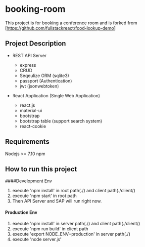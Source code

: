 # booking-room

This project is for booking a conference room and is forked from [https://github.com/fullstackreact/food-lookup-demo]

## Project Description
- REST API Server
  - express
  - CRUD
  - Seqeulize ORM (sqlite3) 
  - passport (Authentication)
  - jwt (jsonwebtoken)

- React Application (Single Web Application)
  - react.js
  - material-ui
  - bootstrap
  - bootstrap table (support search system)
  - react-cookie

## Requirements
  Nodejs >= 7.10
  npm

## How to run this project

####Development Env
1. execute 'npm install' in root path(./) and client path(./client/)
2. execute 'npm start' in root path
3. Then API Server and SAP will run right now.

#### Production Env
1. execute 'npm install' in server path(./) and client path(./client/)
2. execute 'npm run build' in client path
3. execute 'export NODE_ENV=production' in server path(./)
4. execute 'node server.js'


